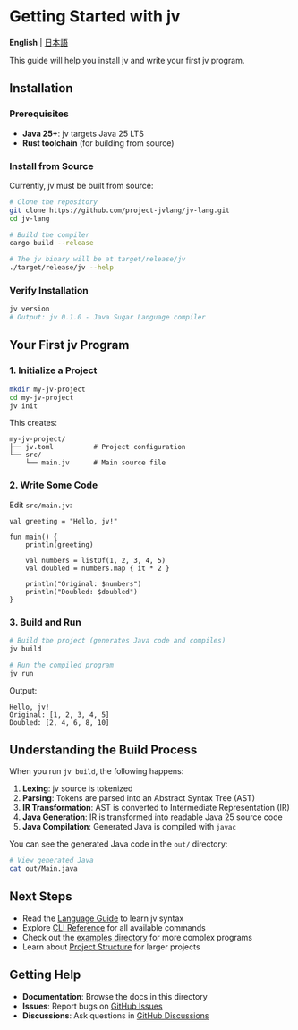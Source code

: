 # Getting Started with jv

**English** | [日本語](../getting-started.md)

This guide will help you install jv and write your first jv program.

## Installation

### Prerequisites

- **Java 25+**: jv targets Java 25 LTS
- **Rust toolchain** (for building from source)

### Install from Source

Currently, jv must be built from source:

```bash
# Clone the repository
git clone https://github.com/project-jvlang/jv-lang.git
cd jv-lang

# Build the compiler
cargo build --release

# The jv binary will be at target/release/jv
./target/release/jv --help
```

### Verify Installation

```bash
jv version
# Output: jv 0.1.0 - Java Sugar Language compiler
```

## Your First jv Program

### 1. Initialize a Project

```bash
mkdir my-jv-project
cd my-jv-project
jv init
```

This creates:
```
my-jv-project/
├── jv.toml          # Project configuration
└── src/
    └── main.jv      # Main source file
```

### 2. Write Some Code

Edit `src/main.jv`:

```jv
val greeting = "Hello, jv!"

fun main() {
    println(greeting)

    val numbers = listOf(1, 2, 3, 4, 5)
    val doubled = numbers.map { it * 2 }

    println("Original: $numbers")
    println("Doubled: $doubled")
}
```

### 3. Build and Run

```bash
# Build the project (generates Java code and compiles)
jv build

# Run the compiled program
jv run
```

Output:
```
Hello, jv!
Original: [1, 2, 3, 4, 5]
Doubled: [2, 4, 6, 8, 10]
```

## Understanding the Build Process

When you run `jv build`, the following happens:

1. **Lexing**: jv source is tokenized
2. **Parsing**: Tokens are parsed into an Abstract Syntax Tree (AST)
3. **IR Transformation**: AST is converted to Intermediate Representation (IR)
4. **Java Generation**: IR is transformed into readable Java 25 source code
5. **Java Compilation**: Generated Java is compiled with `javac`

You can see the generated Java code in the `out/` directory:

```bash
# View generated Java
cat out/Main.java
```

## Next Steps

- Read the [Language Guide](language-guide.md) to learn jv syntax
- Explore [CLI Reference](cli-reference.md) for all available commands
- Check out the [examples directory](../examples/) for more complex programs
- Learn about [Project Structure](project-structure.md) for larger projects

## Getting Help

- **Documentation**: Browse the docs in this directory
- **Issues**: Report bugs on [GitHub Issues](https://github.com/project-jvlang/jv-lang/issues)
- **Discussions**: Ask questions in [GitHub Discussions](https://github.com/project-jvlang/jv-lang/discussions)